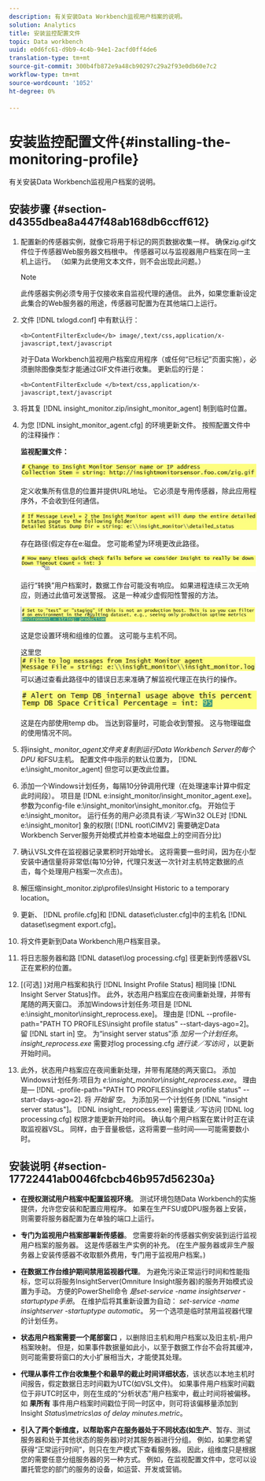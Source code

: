 ```yaml
---
description: 有关安装Data Workbench监视用户档案的说明。
solution: Analytics
title: 安装监控配置文件
topic: Data workbench
uuid: e0d6fc61-d9b9-4c4b-94e1-2acfd0ff4de6
translation-type: tm+mt
source-git-commit: 300b4fb872e9a48cb90297c29a2f93e0db60e7c2
workflow-type: tm+mt
source-wordcount: '1052'
ht-degree: 0%

---
```



# 安装监控配置文件{#installing-the-monitoring-profile}

有关安装Data Workbench监视用户档案的说明。

## 安装步骤 {#section-d4355dbea8a447f48ab168db6ccff612}

1. 配置新的传感器实例，就像它将用于标记的网页数据收集一样。 确保zig.gif文件位于传感器Web服务器文档根中。 传感器可以与监视器用户档案在同一主机上运行。 （如果为此使用文本文件，则不会出现此问题。）

   >[!NOTE]
   >
   >此传感器实例必须专用于仅接收来自监视代理的通信。 此外，如果您重新设定此集合的Web服务器的用途，传感器可配置为在其他端口上运行。

1. 文件 [!DNL txlogd.conf] 中有默认行：

   ```
   <b>ContentFilterExclude</b> image/,text/css,application/x-javascript,text/javascript
   ```

   对于Data Workbench监视用户档案应用程序（或任何“已标记”页面实施），必须删除图像类型才能通过GIF文件进行收集。 更新后的行是：

   ```
   <b>ContentFilterExclude </b>text/css,application/x-javascript,text/javascript
   ```

1. 将其复 [!DNL insight_monitor.zip/insight_monitor_agent] 制到临时位置。
1. 为您 [!DNL insight_monitor_agent.cfg] 的环境更新文件。 按照配置文件中的注释操作：

   **监视配置文件：**

   ![](assets/monitor_agent_cfg_sensor.png)

   定义收集所有信息的位置并提供URL地址。 它必须是专用传感器，除此应用程序外，不会收到任何通信。

   ![](assets/monitor_agent_cfg_dump.png)

   存在路径(假定存在e:磁盘。 您可能希望为环境更改此路径。

   ![](assets/monitor_agent_cfg_quickcheck.png)

   运行“转换”用户档案时，数据工作台可能没有响应。 如果进程连续三次无响应，则通过此值可发送警报。 这是一种减少虚假阳性警报的方法。

   ![](assets/monitor_agent_cfg_groups.png)

   这是您设置环境和组维的位置。 这可能与主机不同。

   这里您 ![](assets/monitor_agent_cfg_debug.png)可以通过查看此路径中的错误日志来准确了解监视代理正在执行的操作。

   ![](assets/monitor_agent_cfg_tempdb.png)

   这是在内部使用temp db。 当达到容量时，可能会收到警报。 这与物理磁盘的使用情况不同。

1. 将insight_ *monitor_agent文件夹复制到运行Data Workbench Server的每个DPU* 和FSU主机。 配置文件中指示的默认位置为， [!DNL e:\insight_monitor_agent] 但您可以更改此位置。

1. 添加一个Windows计划任务，每隔10分钟调用代理（在处理速率计算中假定此时间段）。 项目是 [!DNL e:insight_monitor/insight_monitor_agent.exe]。 参数为config-file e:\insight_monitor\insight_monitor.cfg。 开始位于e:\insight_monitor。 运行任务的用户必须具有读／写Win32 OLE对 [!DNL e:\insight_monitor] 象的权限( [!DNL root\CIMV2] 需要确定Data Workbench Server服务开始模式并检查本地磁盘上的空间百分比)

1. 确认VSL文件在监视器记录累积时开始增长。 这将需要一些时间，因为在小型安装中通信量将非常低(每10分钟，代理只发送一次针对主机特定数据的点击，每个处理用户档案一次点击)。
1. 解压缩insight_monitor.zip\profiles\Insight Historic to a temporary location。
1. 更新、 [!DNL profile.cfg]和 [!DNL dataset\cluster.cfg]中的主机名 [!DNL dataset\segment export.cfg]。

1. 将文件更新到Data Workbench用户档案目录。
1. 将日志服务器和路 [!DNL dataset\log processing.cfg] 径更新到传感器VSL正在累积的位置。
1. [(可选] )对用户档案和执行 [!DNL Insight Profile Status] 相同操 [!DNL Insight Server Status]作。 此外，状态用户档案应在夜间重新处理，并带有尾随的两天窗口。 添加Windows计划任务:项目是 [!DNL e:\insight_monitor\insight_reprocess.exe]。 理由是 [!DNL --profile-path="PATH TO PROFILES\insight profile status" --start-days-ago=2]。 留 [!DNL start in] 空。 为“insight server status”添 *加另一个计划任务*。 *insight_reprocess.exe* 需要对log processing.cfg *进行读／写访问* ，以更新开始时间。

1. 此外，状态用户档案应在夜间重新处理，并带有尾随的两天窗口。 添加Windows计划任务:项目为 *e:\insight_monitor\insight_reprocess.exe*。 理由是— [!DNL -profile-path="PATH TO PROFILES\insight profile status" --start-days-ago=2]. 将 *开始留* 空。 为添加另一个计划任务 [!DNL "insight server status"]。 [!DNL insight_reprocess.exe] 需要读／写访问 [!DNL log processing.cfg] 权限才能更新开始时间。 确认每个用户档案在累计时正在读取监视器VSL。 同样，由于音量极低，这将需要一些时间——可能需要数小时。

## 安装说明 {#section-17722441ab0046fcbcb46b957d56230a}

* **在授权测试用户档案中配置监视环境**。 测试环境包随Data Workbench的实施提供，允许您安装和配置应用程序。 如果在生产FSU或DPU服务器上安装，则需要将服务器配置为在单独的端口上运行。
* **专门为监视用户档案部署新传感器**。 您需要将新的传感器实例安装到运行监视用户档案的服务器。 这是传感器生产实例的补充。 (在生产服务器或非生产服务器上安装传感器不收取额外费用，专门用于监视用户档案。)
* **在数据工作台维护期间禁用监视器代理**。 为避免污染正常运行时间和性能指标，您可以将服务InsightServer(Omniture Insight服务器)的服务开始模式设置为手动。 方便的PowerShell命令 *是set-service -name insightserver -startuptype手册*。 在维护后将其重新设置为自动： *set-service -name insightserver -startuptype automatic*。 另一个选项是临时禁用监视器代理的计划任务。
* **状态用户档案需要一个尾部窗口** ，以删除旧主机和用户档案以及旧主机-用户档案映射。 但是，如果事件数据量如此小，以至于数据工作台不会将其缓冲，则可能需要将窗口的大小扩展相当大，才能使其处理。
* **代理从事件工作台收集整个和最早的截止时间详细状态**，该状态以本地主机时间报告，假定数据日志时间戳为UTC(如VSL文件)。 如果事件用户档案时间戳位于非UTC时区中，则在生成的“分析状态”用户档案中，截止时间将被偏移。 如 **果所有** 事件用户档案时间戳位于同一时区中，则可将该偏移量添加到Insight *Status\metrics\as of delay minutes.metric*。

* **引入了两个新维度，以帮助客户在服务器处于不同状态(如生产**、暂存、测试服务器和处于其他状态的服务器)时对其服务器进行分组。 例如，如果您希望获得“正常运行时间”，则只在生产模式下查看服务器。 因此，组维度只是根据您的需要任意分组服务器的另一种方式。 例如，在监视配置文件中，您可以设置托管您的部门的服务的设备，如运营、开发或营销。

